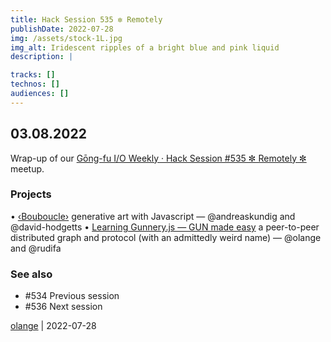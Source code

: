 ```yaml
---
title: Hack Session 535 ✼ Remotely
publishDate: 2022-07-28
img: /assets/stock-1L.jpg
img_alt: Iridescent ripples of a bright blue and pink liquid
description: |

tracks: []
technos: []
audiences: []
---
```


## 03.08.2022

Wrap-up of our [Gōng-fu I/O Weekly · Hack Session #535 ✼ Remotely ✼](https://www.meetup.com/fr-FR/gōngfuio/events/ghvtvsydclbfb/) meetup.

### Projects

• [‹Bouboucle›](http://bouboucle.com) generative art with Javascript — @andreaskundig and @david-hodgetts 
• [Learning Gunnery.js — GUN made easy](https://github.com/olange/learning-gun) a peer-to-peer distributed graph and protocol (with an admittedly weird name) — @olange and @rudifa

### See also

* #534 Previous session
* #536 Next session

[olange](https://github.com/olange) | 2022-07-28


